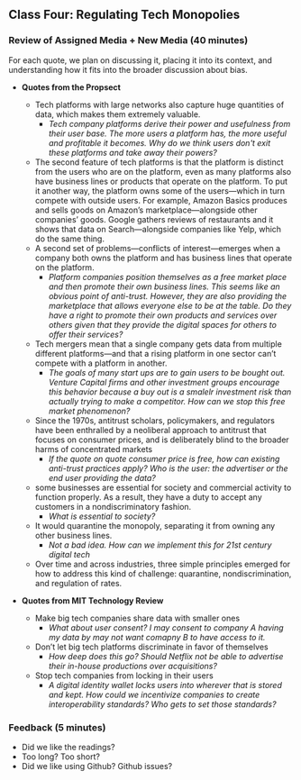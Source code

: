 
## Class Four: Regulating Tech Monopolies

### Review of Assigned Media + New Media (40 minutes)

For each quote, we plan on discussing it, placing it into its context, and understanding how it fits into the broader discussion about bias.

- __Quotes from the Propsect__
    - Tech platforms with large networks also capture huge quantities of data, which makes them extremely valuable.
        - *Tech company platforms derive their power and usefulness from their user base. The more users a platform has, the more useful and profitable it becomes. Why do we think users don't exit these platforms and take away their powers?*
    - The second feature of tech platforms is that the platform is distinct from the users who are on the platform, even as many platforms also have business lines or products that operate on the platform. To put it another way, the platform owns some of the users—which in turn compete with outside users. For example, Amazon Basics produces and sells goods on Amazon’s marketplace—alongside other companies’ goods. Google gathers reviews of restaurants and it shows that data on Search—alongside companies like Yelp, which do the same thing.
    - A second set of problems—conflicts of interest—emerges when a company both owns the platform and has business lines that operate on the platform. 
        - *Platform companies position themselves as a free market place and then promote their own business lines. This seems like an obvious point of anti-trust. However, they are also providing the marketplace that allows everyone else to be at the table. Do they have a right to promote their own products and services over others given that they provide the digital spaces for others to offer their services?*
    -  Tech mergers mean that a single company gets data from multiple different platforms—and that a rising platform in one sector can’t compete with a platform in another.
        - *The goals of many start ups are to gain users to be bought out. Venture Capital firms and other investment groups encourage this behavior because a buy out is a smalelr investment risk than actually trying to make a competitor. How can we stop this free market phenomenon?*
    - Since the 1970s, antitrust scholars, policymakers, and regulators have been enthralled by a neoliberal approach to antitrust that focuses on consumer prices, and is deliberately blind to the broader harms of concentrated markets
        - *If the quote on quote consumer price is free, how can existing anti-trust practices apply? Who is the user: the advertiser or the end user providing the data?*
    - some businesses are essential for society and commercial activity to function properly. As a result, they have a duty to accept any customers in a nondiscriminatory fashion.
        - *What is essential to society?*
    - It would quarantine the monopoly, separating it from owning any other business lines. 
        - *Not a bad idea. How can we implement this for 21st century digital tech*
    - Over time and across industries, three simple principles emerged for how to address this kind of challenge: quarantine, nondiscrimination, and regulation of rates.

- __Quotes from MIT Technology Review__
    - Make big tech companies share data with smaller ones
        - *What about user consent? I may consent to company A having my data by may not want comapny B to have access to it.*
    - Don’t let big tech platforms discriminate in favor of themselves
        - *How deep does this go? Should Netflix not be able to advertise their in-house productions over acquisitions?*
    -  Stop tech companies from locking in their users
        - *A digital identity wallet locks users into wherever that is stored and kept. How could we incentivize companies to create interoperability standards? Who gets to set those standards?*

### Feedback (5 minutes)

- Did we like the readings?
- Too long? Too short?
- Did we like using Github? Github issues?

